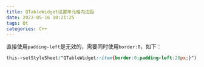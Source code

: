 ```yaml
---
title: QTableWidget设置单元格内边距
date: 2022-05-16 10:21:25
tags: Qt
categories: C++
---
```


直接使用`padding-left`是无效的，需要同时使用`border:0`，如下：

```css
this->setStyleSheet("QTableWidget::item{border:0;padding-left:20px;}");
```


